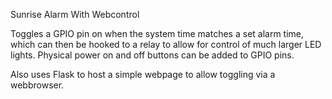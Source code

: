 Sunrise Alarm With Webcontrol

Toggles a GPIO pin on when the system time matches a set alarm time, which can then be hooked to a relay to allow for control of much larger LED lights. Physical power on and off buttons can be added to GPIO pins. 

Also uses Flask to host a simple webpage to allow toggling via a webbrowser. 
